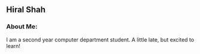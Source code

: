 ## Hiral Shah

### About Me:
I am a second year computer department student. A little late, but excited to learn!

